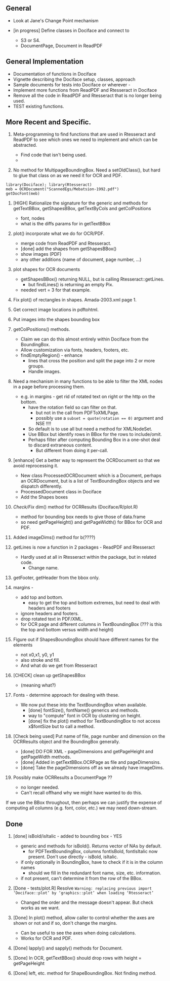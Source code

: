 ## General
+ Look at Jane's Change Point mechanism

+ [in progress] Define classes in Dociface and connect to 
   + S3 or S4.
   + DocumentPage, Document in ReadPDF   


## General Implementation

+ Documentation of functions in Dociface
+ Vignette describing the Dociface setup, classes, approach
+ Sample documents for tests into Dociface or wherever - 
+ Implement more functions from ReadPDF and Rtesseract in Dociface
+ Remove all the code in ReadPDF and Rtesseract that is no longer being used.
+ TEST existing functions.

## More Recent and Specific.

1. Meta-programming to find functions that are used in Rtesseract and ReadPDF to see which ones we
   need to implement and which can be abstracted.
    + Find code that isn't being used.
	+ 

1.  No method for MultipageBoundingBox. Need a setOldClass(),  but hard to glue that class on as we
need it for OCR and PDF.
```
library(Dociface); library(Rtesseract)
meb = OCRDocument("ScannedEgs/Mebatsion-1992.pdf")
getDocFont(meb)
```

1. [HIGH] Rationalize the signature for the generic and methods for getTextBBox, getShapesBBox, getTextByCols and getColPositions
    + font, nodes
    + what is the diffs params for in getTextBBox

1. plot() incorporate what we do for OCR/PDF. 
    + merge code from ReadPDF and Rtesseract.
    + [done] add the shapes from getShapesBBox()
	+ show images (PDF)
	+ any other additions (name of document, page number, ...)

1. plot shapes for OCR documents
    + getShapesBBox() returning NULL, but is calling Rtesseract::getLines.
	   + but findLines() is returning an empty Pix.
	+ needed vert = 3 for that example.

1. Fix plot() of rectangles in shapes. Amada-2003.xml page 1.

1. Get correct image locations in pdftohtml.

1. Put images into the shapes bounding box

1. getColPositions() methods.
    + Claim we can do this almost entirely within Dociface from the BoundingBox.
    + Allow customization via fonts, headers, footers, etc.
	+ findEmptyRegion() - enhance
	   + lines that cross the position and split the page into 2 or more groups.
       + Handle images.
	
1. Need a mechanism in many functions to be able to filter the XML nodes in a page before processing
  them.
    + e.g. in margins - get rid of rotated text on right or the http on the bottom.
        + have the rotation field so can filter on that.
            + but not in the call from PDFToXMLPage.
       	    + possibly  use a `subset = quote(rotation == 0)` argument and NSE !!!!
        + So default is to use all but need a method for XMLNodeSet.
        + Use BBox but identify rows in BBox for the rows to include/omit.
		+ Perhaps filter after computing Bounding Box in a one-shot deal to discard
 		  extraneous content.
  		    + But different from doing it per-call.


1. [enhance] Get a better way to represent the OCRDocument so that we avoid reprocessing it.
    + New class ProcessedOCRDocument which is  a Document, perhaps an OCRDocument, but 
      is a list of TextBoundingBox objects and we dispatch differently.
    + ProcessedDocument class in Dociface
    + Add the Shapes boxes
   
1. *Check/Fix*  dim() method for OCRResults (Dociface/R/plot.R)
    + method for bounding box needs to give those of data.frame
    + so need getPageHeight() and getPageWidth() for BBox for OCR and PDF.
  
1. Added imageDims() method for b(????)

1. getLines is now a function in 2 packages - ReadPDF and Rtesseract
   + Hardly used at all in Rtesseract within the package, but in related code.
     + Change name.

1. getFooter, getHeader from the bbox only.

1. margins - 
    + add top and bottom.
	  + easy to get the top and bottom extremes, but need to deal with headers and footers
    + ignore headers and footers.
    + drop rotated text in PDF/XML.
    + for OCR page and different columns in TextBoundingBox (??? is this the top and bottom versus width and height)
  
1. Figure out if ShapesBoundingBox should have different names for the elements 
    + not x0,x1, y0, y1
    + also stroke and fill.
    + And what do we get from Rtesseract
 
1. [CHECK] clean up getShapesBBox 
    + (meaning what?)  

1. Fonts - determine approach for dealing with these.
    + We now put these into the TextBoundingBox when available.
      + [done] fontSize(), fontName() generics and methods.
	  + way to "compute" font in OCR by clustering on height.
      + [done] fix the plot() method for TextBoundingBox to not access x$fontSize but to call a method.
	
1. [Check being used] Put name of file, page number and dimension on the OCRResults object and the
   BoundingBox generally.
    + [done] DO FOR XML - pageDimensions and getPageHeight and getPageWidth methods.
    + [done] Added in getTextBBox.OCRPage as file and pageDimensins.
    + [done] Take the pageDimensions off as we already have imageDims.
  

1. Possibly make OCRResults a DocumentPage ??
     + no longer needed.  
     + Can't recall offhand why we might have wanted to do this.


If we use the BBox throughout, then perhaps we can justify the expense of
computing all columns (e.g. font, color, etc.) we may need down-stream.


## Done

1. [done] isBold/isItalic - added to bounding box - YES
    + generic and methods for isBold(). Returns vector of NAs by default.
    	+ for PDFTextBoundingBox, columns fontIsBold, fontIsItalic now present.  Don't use
          directly - isBold, isItalic.
    + if only optionally in BoundingBox, have to check if it is in the column names
	  + should we fill in the redundant font name, size, etc. information.
    + if not present, can't determine it from the row of the BBox.


1. [Done - tests/plot.R] Resolve `Warning: replacing previous import ‘Dociface::plot’ by ‘graphics::plot’ when loading
  ‘Rtesseract’`
    + Changed the order and the message doesn't appear.  But check works as we want.

1. [Done] In plot() method, allow caller to control whether the axes are shown or not and if 
  so, don't change the margins.
    + Can be useful to see the axes when doing calculations.
	+ Works for OCR and PDF.

1. [Done] lapply() and sapply() methods for Document.

1. [Done] In OCR, getTextBBox() should drop rows with height = getPageHeight

1. [Done] left, etc. method for ShapeBoundingBox. Not finding method.
